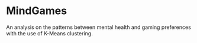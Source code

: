 # MindGames
An analysis on the patterns between mental health and gaming preferences with the use of K-Means clustering.

